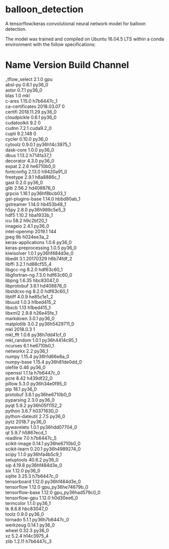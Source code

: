 # balloon_detection
A tensorflow/keras convolutional neural network model for balloon detection.

The model was trained and compiled on Ubuntu 16.04.5 LTS within a conda environment with the follow specifications:

# Name                    Version                   Build  Channel
_tflow_select             2.1.0                       gpu  
absl-py                   0.6.1                    py36_0  
astor                     0.7.1                    py36_0  
blas                      1.0                         mkl  
c-ares                    1.15.0               h7b6447c_1  
ca-certificates           2018.03.07                    0  
certifi                   2018.11.29               py36_0  
cloudpickle               0.6.1                    py36_0  
cudatoolkit               9.2                           0  
cudnn                     7.2.1                 cuda9.2_0  
cupti                     9.2.148                       0  
cycler                    0.10.0                   py36_0  
cytoolz                   0.9.0.1          py36h14c3975_1  
dask-core                 1.0.0                    py36_0  
dbus                      1.13.2               h714fa37_1  
decorator                 4.3.0                    py36_0  
expat                     2.2.6                he6710b0_0  
fontconfig                2.13.0               h9420a91_0  
freetype                  2.9.1                h8a8886c_1  
gast                      0.2.0                    py36_0  
glib                      2.56.2               hd408876_0  
grpcio                    1.16.1           py36hf8bcb03_1  
gst-plugins-base          1.14.0               hbbd80ab_1  
gstreamer                 1.14.0               hb453b48_1  
h5py                      2.8.0            py36h989c5e5_3  
hdf5                      1.10.2               hba1933b_1  
icu                       58.2                 h9c2bf20_1  
imageio                   2.4.1                    py36_0  
intel-openmp              2019.1                      144  
jpeg                      9b                   h024ee3a_2  
keras-applications        1.0.6                    py36_0  
keras-preprocessing       1.0.5                    py36_0  
kiwisolver                1.0.1            py36hf484d3e_0  
libedit                   3.1.20170329         h6b74fdf_2  
libffi                    3.2.1                hd88cf55_4  
libgcc-ng                 8.2.0                hdf63c60_1  
libgfortran-ng            7.3.0                hdf63c60_0  
libpng                    1.6.35               hbc83047_0  
libprotobuf               3.6.1                hd408876_0  
libstdcxx-ng              8.2.0                hdf63c60_1  
libtiff                   4.0.9                he85c1e1_2  
libuuid                   1.0.3                h1bed415_2  
libxcb                    1.13                 h1bed415_1  
libxml2                   2.9.8                h26e45fe_1  
markdown                  3.0.1                    py36_0  
matplotlib                3.0.2            py36h5429711_0  
mkl                       2018.0.3                      1  
mkl_fft                   1.0.6            py36h7dd41cf_0  
mkl_random                1.0.1            py36h4414c95_1  
ncurses                   6.1                  he6710b0_1  
networkx                  2.2                      py36_1  
numpy                     1.15.4           py36h1d66e8a_0  
numpy-base                1.15.4           py36h81de0dd_0  
olefile                   0.46                     py36_0  
openssl                   1.1.1a               h7b6447c_0  
pcre                      8.42                 h439df22_0  
pillow                    5.3.0            py36h34e0f95_0  
pip                       18.1                     py36_0  
protobuf                  3.6.1            py36he6710b0_0  
pyparsing                 2.3.0                    py36_0  
pyqt                      5.9.2            py36h05f1152_2  
python                    3.6.7                h0371630_0  
python-dateutil           2.7.5                    py36_0  
pytz                      2018.7                   py36_0  
pywavelets                1.0.1            py36hdd07704_0  
qt                        5.9.7                h5867ecd_1  
readline                  7.0                  h7b6447c_5  
scikit-image              0.14.1           py36he6710b0_0  
scikit-learn              0.20.1           py36h4989274_0  
scipy                     1.1.0            py36hfa4b5c9_1  
setuptools                40.6.2                   py36_0  
sip                       4.19.8           py36hf484d3e_0  
six                       1.12.0                   py36_0  
sqlite                    3.25.3               h7b6447c_0  
tensorboard               1.12.0           py36hf484d3e_0  
tensorflow                1.12.0          gpu_py36he74679b_0  
tensorflow-base           1.12.0          gpu_py36had579c0_0  
tensorflow-gpu            1.12.0               h0d30ee6_0  
termcolor                 1.1.0                    py36_1  
tk                        8.6.8                hbc83047_0  
toolz                     0.9.0                    py36_0  
tornado                   5.1.1            py36h7b6447c_0  
werkzeug                  0.14.1                   py36_0  
wheel                     0.32.3                   py36_0  
xz                        5.2.4                h14c3975_4  
zlib                      1.2.11               h7b6447c_3
